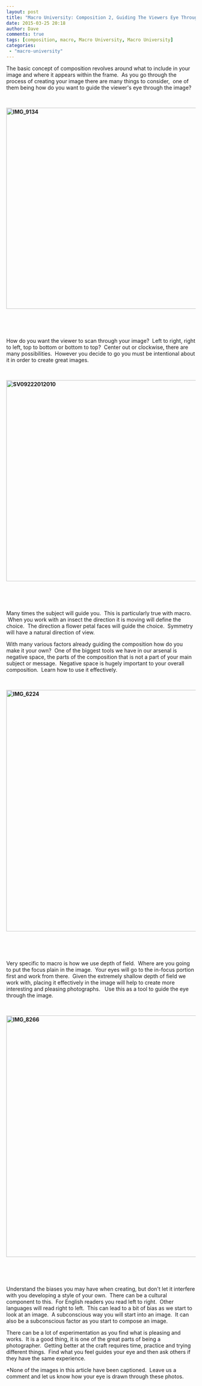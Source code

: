 ```yaml
---
layout: post
title: "Macro University: Composition 2, Guiding The Viewers Eye Through The Image"
date: 2015-03-25 20:18
author: Dave
comments: true
tags: [composition, macro, Macro University, Macro University]
categories:
 - "macro-university"
---
```

The basic concept of composition revolves around what to include in your image and where it appears within the frame.  As you go through the process of creating your image there are many things to consider,  one of them being how do you want to guide the viewer's eye through the image?

&nbsp;

<strong><strong><a href="http://thecloseupproject.com/wp-content/uploads/2015/03/IMG_9134.jpg"><img class="alignnone size-full wp-image-923" src="http://thecloseupproject.com/wp-content/uploads/2015/03/IMG_9134.jpg" alt="IMG_9134" width="799" height="533" /></a></strong></strong>

&nbsp;

&nbsp;

How do you want the viewer to scan through your image?  Left to right, right to left, top to bottom or bottom to top?  Center out or clockwise, there are many possibilities.  However you decide to go you must be intentional about it in order to create great images.

&nbsp;

<strong><strong><a href="http://thecloseupproject.com/wp-content/uploads/2015/03/SV092220120101.jpg"><img class="alignnone size-full wp-image-925" src="http://thecloseupproject.com/wp-content/uploads/2015/03/SV092220120101.jpg" alt="SV09222012010" width="800" height="533" /></a></strong></strong>

&nbsp;

&nbsp;

Many times the subject will guide you.  This is particularly true with macro.  When you work with an insect the direction it is moving will define the choice.  The direction a flower petal faces will guide the choice.  Symmetry will have a natural direction of view.

With many various factors already guiding the composition how do you make it your own?  One of the biggest tools we have in our arsenal is negative space, the parts of the composition that is not a part of your main subject or message.  Negative space is hugely important to your overall composition.  Learn how to use it effectively.

&nbsp;

<strong><strong><a href="http://thecloseupproject.com/wp-content/uploads/2015/03/IMG_6224.jpg"><img class="alignnone size-full wp-image-919" src="http://thecloseupproject.com/wp-content/uploads/2015/03/IMG_6224.jpg" alt="IMG_6224" width="800" height="640" /></a></strong></strong>

&nbsp;

&nbsp;

Very specific to macro is how we use depth of field.  Where are you going to put the focus plain in the image.  Your eyes will go to the in-focus portion first and work from there.  Given the extremely shallow depth of field we work with, placing it effectively in the image will help to create more interesting and pleasing photographs.   Use this as a tool to guide the eye through the image.<strong><strong> </strong></strong>

&nbsp;

<strong><strong><a href="http://thecloseupproject.com/wp-content/uploads/2015/03/IMG_8266.jpg"><img class="alignnone size-full wp-image-921" src="http://thecloseupproject.com/wp-content/uploads/2015/03/IMG_8266.jpg" alt="IMG_8266" width="800" height="640" /></a></strong></strong>

&nbsp;

&nbsp;

Understand the biases you may have when creating, but don't let it interfere with you developing a style of your own.  There can be a cultural component to this.  For English readers you read left to right.  Other languages will read right to left.  This can lead to a bit of bias as we start to look at an image.  A subconscious way you will start into an image.  It can also be a subconscious factor as you start to compose an image.

There can be a lot of experimentation as you find what is pleasing and works.  It is a good thing, it is one of the great parts of being a photographer.  Getting better at the craft requires time, practice and trying different things.  Find what you feel guides your eye and then ask others if they have the same experience.

*None of the images in this article have been captioned.  Leave us a comment and let us know how your eye is drawn through these photos.
